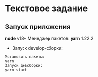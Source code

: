 # Текстовое задание
## Запуск приложения

**node** v18+
Менеджер пакетов: **yarn** 1.22.2

- Запуск develop-сборки:

```
Установить пакеты:
yarn
Запуск девсборки:
yarn start
```
